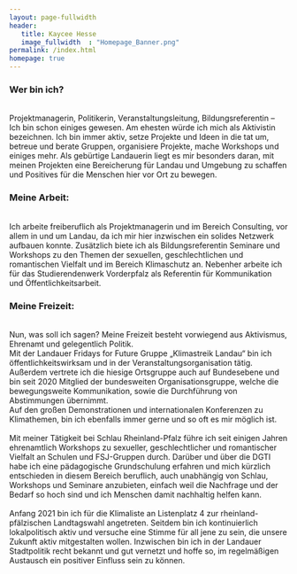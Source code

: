 ```yaml
---
layout: page-fullwidth
header:
   title: Kaycee Hesse
   image_fullwidth  : "Homepage_Banner.png"
permalink: /index.html
homepage: true
---
```


<h3> Wer bin ich? </h3> <br>
Projektmanagerin, Politikerin, Veranstaltungsleitung, Bildungsreferentin – Ich bin schon einiges gewesen. Am ehesten würde ich mich als Aktivistin bezeichnen. Ich bin immer aktiv, setze Projekte und Ideen in die tat um, betreue und berate Gruppen, organisiere Projekte, mache Workshops und einiges mehr.
Als gebürtige Landauerin liegt es mir besonders daran, mit meinen Projekten eine Bereicherung für Landau und Umgebung zu schaffen und Positives für die Menschen hier vor Ort zu bewegen.

<h3> Meine Arbeit: </h3> <br>
Ich arbeite freiberuflich als Projektmanagerin und im Bereich Consulting, vor allem in und um Landau, da ich mir hier inzwischen ein solides Netzwerk aufbauen konnte. Zusätzlich biete ich als Bildungsreferentin Seminare und Workshops zu den Themen der sexuellen, geschlechtlichen und romantischen Vielfalt und im Bereich Klimaschutz an.
Nebenher arbeite ich für das Studierendenwerk Vorderpfalz als Referentin für Kommunikation und Öffentlichkeitsarbeit.

<h3> Meine Freizeit: </h3> <br>
Nun, was soll ich sagen? Meine Freizeit besteht vorwiegend aus Aktivismus, Ehrenamt und gelegentlich Politik. <br>
Mit der Landauer Fridays for Future Gruppe „Klimastreik Landau“ bin ich öffentlichkeitswirksam und in der Veranstaltungsorganisation tätig. Außerdem vertrete ich die hiesige Ortsgruppe auch auf Bundesebene und bin seit 2020 Mitglied der bundesweiten Organisationsgruppe, welche die bewegungsweite Kommunikation, sowie die Durchführung von Abstimmungen übernimmt. <br>
Auf den großen Demonstrationen und internationalen Konferenzen zu Klimathemen, bin ich ebenfalls immer gerne und so oft es mir möglich ist. <br>
<br>
Mit meiner Tätigkeit bei Schlau Rheinland-Pfalz führe ich seit einigen Jahren ehrenamtlich Workshops zu sexueller, geschlechtlicher und romantischer Vielfalt an Schulen und FSJ-Gruppen durch. Darüber und über die DGTI habe ich eine pädagogische Grundschulung erfahren und mich kürzlich entschieden in diesem Bereich beruflich, auch unabhängig von Schlau, Workshops und Seminare anzubieten, einfach weil die Nachfrage und der Bedarf so hoch sind und ich Menschen damit nachhaltig helfen kann. <br>
<br>
Anfang 2021 bin ich für die Klimaliste an Listenplatz 4 zur rheinland-pfälzischen Landtagswahl angetreten. Seitdem bin ich kontinuierlich lokalpolitisch aktiv und versuche eine Stimme für all jene zu sein, die unsere Zukunft aktiv mitgestalten wollen. Inzwischen bin ich in der Landauer Stadtpolitik recht bekannt und gut vernetzt und hoffe so, im regelmäßigen Austausch ein positiver Einfluss sein zu können.

